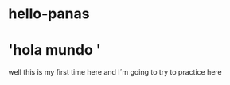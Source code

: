 # hello-panas

<!DOCTYPE html>
<html lang="en">
  <head>
    <meta charset="UTF-8" />
    <meta http-equiv="X-UA-Compatible" content="IE=edge" />
    <meta name="viewport" content="width=device-width, initial-scale=1.0" />
  </head>
  <body>
    <h1>'hola mundo '</h1>
    <p> well this is my first time here and I´m going to try to practice here</p>
  </body>
</html>
